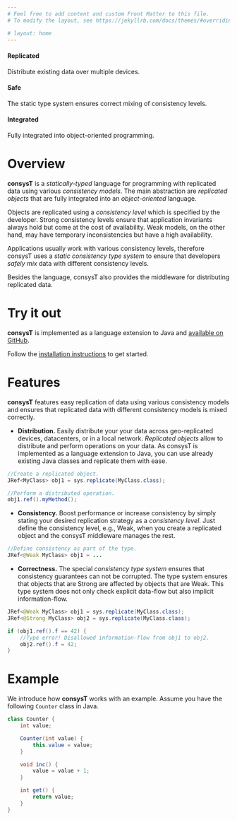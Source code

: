 ```yaml
---
# Feel free to add content and custom Front Matter to this file.
# To modify the layout, see https://jekyllrb.com/docs/themes/#overriding-theme-defaults

# layout: home
---
```


<div id="featureparent">
	<div class="feature">
		<h4>Replicated</h4>
		<p>Distribute existing data over multiple devices.</p>
	</div>
	<div class="feature">
		<h4>Safe</h4>
		<p>The static type system ensures correct mixing of consistency levels.</p>
	</div>
	<div class="feature">
		<h4>Integrated</h4>
		<p>Fully integrated into object-oriented programming.</p>
	</div>
</div>


# Overview

**consysT** is a *statically-typed* language for programming with replicated data using various *consistency models*.
The main abstraction are *replicated objects* that are fully integrated into an *object-oriented* language.

Objects are replicated using a *consistency level* which is specified by the developer.
Strong consistency levels ensure that application invariants always hold but come at the cost of availability.
Weak models, on the other hand, may have temporary inconsistencies but have a high availability.

Applications usually work with various consistency levels, therefore consysT uses a *static consistency type system* to ensure that developers *safely mix* data with different consistency levels.

Besides the language, consysT also provides the middleware for distributing replicated data.




# Try it out
**consysT** is implemented as a language extension to Java and [available on GitHub](https://github.com/consysT-project/consyst-code).

Follow the [installation instructions](install.md) to get started.


<!-- # What is consysT?

Many modern applications use some distribution of data -- sharing pictures with friends, contacting payment servers, or reading news.
In particular, replication of data is useful when scalability, failure tolerance, offline functionality or latency play a role.
For these reasons, data is replicated over devices in a local network, datacenter, or world-wide.

However, when data can be modified, data consistency is a challenge for the system and for developers.
Keeping data consistent all the time is costly as replicas have to coordinate continuously, but may be important to guarantee application correctness.
To counteract this Weak consistency models have been developed to reduce the coordination cost, but developers have to reason about temporarily inconsistent data or asynchronous change propagation.

To make things worse, developers often have to mix consistency models in the same application. -->

<!-- **consysT** is a language and middle ware for that purpose. It lets developers easily define data with different consistency models. It tracks the replicated data and its consistency models through the application and ensures that consistency models are mixed correctly. -->



# Features

**consysT** features easy replication of data using various consistency models and ensures that replicated data with different consistency models is mixed correctly.

* **Distribution.** Easily distribute your your data across geo-replicated devices, datacenters, or in a local network. *Replicated objects* allow to distribute and perform operations on your data. As consysT is implemented as a language extension to Java, you can use already existing Java classes and replicate them with ease.

```java
//Create a replicated object.
JRef<MyClass> obj1 = sys.replicate(MyClass.class);

//Perform a distributed operation.
obj1.ref().myMethod();
```

* **Consistency.** Boost performance or increase consistency by simply stating your desired replication strategy as a *consistency level*. Just define the consistency level, e.g., Weak, when you create a replicated object and the consysT middleware manages the rest.

```java
//Define consistency as part of the type.
JRef<@Weak MyClass> obj1 = ...
```

* **Correctness.** The special *consistency type system* ensures that consistency guarantees can not be corrupted. The type system ensures that objects that are Strong are affected by objects that are Weak. This type system does not only check explicit data-flow but also implicit information-flow.

```java
JRef<@Weak MyClass> obj1 = sys.replicate(MyClass.class);
JRef<@Strong MyClass> obj2 = sys.replicate(MyClass.class);

if (obj1.ref().f == 42) {
	//Type error! Disallowed information-flow from obj1 to obj2.
	obj2.ref().f = 42;
}
```


# Example


We introduce how **consysT** works with an example.
Assume you have the following `Counter` class in Java.

```java
class Counter {
	int value;

	Counter(int value) {
		this.value = value;
	}

	void inc() {
		value = value + 1;
	}

	int get() {
		return value;
	}
}
```



<!--
ust create a new *replicated object* and consys manages the rest.

, you can define the [*consistency model*](https://jepsen.io/consistency) which defines how changes of your replicated data are propageted. For example, it may suffice to not immediately propagate changes and allow concurrent updates in order to gain performance. consys lets you define your desired consistency model separately for each object as part of a consistency type.

that ensures correct mixing objects with with different consistency models. Incompatible consistency models can not be mixed in a way that would corrupt consistency guarantees, while still allowing mixing where it is sensible.
-->
